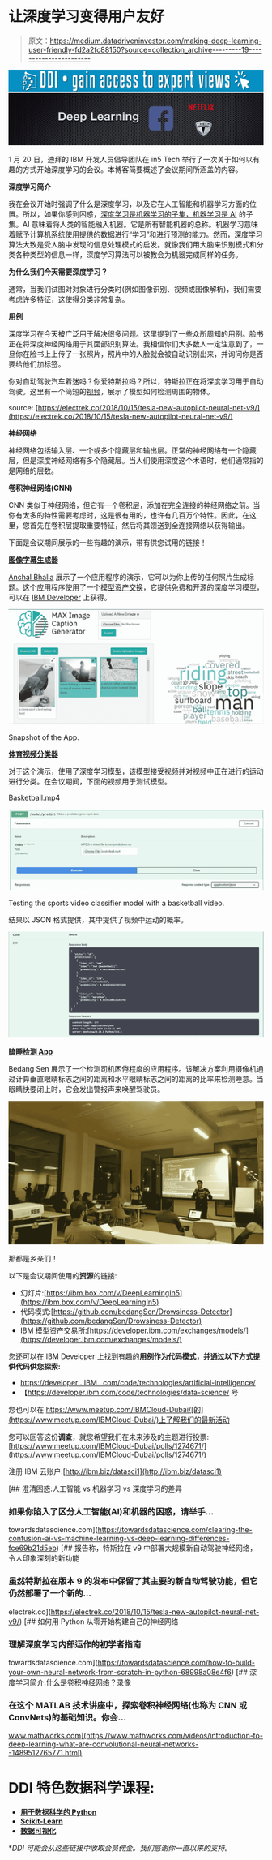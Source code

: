 # 让深度学习变得用户友好

> 原文：<https://medium.datadriveninvestor.com/making-deep-learning-user-friendly-fd2a2fc88150?source=collection_archive---------19----------------------->

[![](img/ad41842e12efd7cc7164191be5351280.png)](http://www.track.datadriveninvestor.com/1B9E)![](img/3b30630a668f7633c67149023f5141b9.png)

1 月 20 日，迪拜的 IBM 开发人员倡导团队在 in5 Tech 举行了一次关于如何以有趣的方式开始深度学习的会议。本博客简要概述了会议期间所涵盖的内容。

**深度学习简介**

我在会议开始时强调了什么是深度学习，以及它在人工智能和机器学习方面的位置。所以，如果你感到困惑，[深度学习是机器学习的子集，机器学习是 AI](https://towardsdatascience.com/clearing-the-confusion-ai-vs-machine-learning-vs-deep-learning-differences-fce69b21d5eb) 的子集。AI 意味着将人类的智能融入机器。它是所有智能机器的总称。机器学习意味着赋予计算机系统使用提供的数据进行“学习”和进行预测的能力。然而，深度学习算法大致是受人脑中发现的信息处理模式的启发。就像我们用大脑来识别模式和分类各种类型的信息一样，深度学习算法可以被教会为机器完成同样的任务。

**为什么我们今天需要深度学习？**

通常，当我们试图对对象进行分类时(例如图像识别、视频或图像解析)，我们需要考虑许多特征，这使得分类非常复杂。

**用例**

深度学习在今天被广泛用于解决很多问题。这里提到了一些众所周知的用例。脸书正在将深度神经网络用于其面部识别算法。我相信你们大多数人一定注意到了，一旦你在脸书上上传了一张照片，照片中的人脸就会被自动识别出来，并询问你是否要给他们加标签。

你对自动驾驶汽车着迷吗？你爱特斯拉吗？所以，特斯拉正在将深度学习用于自动驾驶。这里有一个简短的[视频](https://electrek.co/2018/10/15/tesla-new-autopilot-neural-net-v9/)，展示了模型如何检测周围的物体。

source: [https://electrek.co/2018/10/15/tesla-new-autopilot-neural-net-v9/](https://electrek.co/2018/10/15/tesla-new-autopilot-neural-net-v9/)

**神经网络**

神经网络包括输入层、一个或多个隐藏层和输出层。正常的神经网络有一个隐藏层，但是深度神经网络有多个隐藏层。当人们使用深度这个术语时，他们通常指的是网络的层数。

**卷积神经网络(CNN)**

CNN 类似于神经网络，但它有一个卷积层，添加在完全连接的神经网络之前。当你有太多的特性需要考虑时，这是很有用的，也许有几百万个特性。因此，在这里，您首先在卷积层提取重要特征，然后将其馈送到全连接网络以获得输出。

下面是会议期间展示的一些有趣的演示，带有供您试用的链接！

[**图像字幕生成器**](https://github.com/IBM/MAX-Image-Caption-Generator-Web-App)

[Anchal Bhalla](https://medium.com/u/7f1cbb04238?source=post_page-----fd2a2fc88150--------------------------------) 展示了一个应用程序的演示，它可以为你上传的任何照片生成标题。这个应用程序使用了一个[模型资产交换](https://developer.ibm.com/exchanges/models/)，它提供免费和开源的深度学习模型，可以在 [IBM Developer](https://developer.ibm.com) 上获得。

![](img/8c4efa92e7c33fed2c4a2054bfe95f16.png)

Snapshot of the App.

[**体育视频分类器**](https://developer.ibm.com/exchanges/models/all/max-sports-video-classifier/)

对于这个演示，使用了深度学习模型，该模型接受视频并对视频中正在进行的运动进行分类。在会议期间，下面的视频用于测试模型。

Basketball.mp4

![](img/6c9627549654bff8202db4b9b64b6a72.png)

Testing the sports video classifier model with a basketball video.

结果以 JSON 格式提供，其中提供了视频中运动的概率。

![](img/7cc56eaf1212ba5c631bde75d37c8912.png)

[**瞌睡检测 App**](https://github.com/bedangSen/Drowsiness-Detector)

Bedang Sen 展示了一个检测司机困倦程度的应用程序。该解决方案利用摄像机通过计算垂直眼睛标志之间的距离和水平眼睛标志之间的距离的比率来检测睡意。当眼睛快要闭上时，它会发出警报声来唤醒驾驶员。

![](img/efec6071af797fda9b4ca80c3cfc44ef.png)

那都是乡亲们！

以下是会议期间使用的**资源**的链接:

*   幻灯片:[https://ibm.box.com/v/DeepLearningIn5](https://ibm.box.com/v/DeepLearningIn5)
*   代码模式:[https://github.com/bedangSen/Drowsiness-Detector](https://github.com/bedangSen/Drowsiness-Detector)
*   IBM 模型资产交易所:[https://developer.ibm.com/exchanges/models/](https://developer.ibm.com/exchanges/models/)

您还可以在 IBM Developer 上找到有趣的**用例作为代码模式，并通过以下方式提供代码供您探索:**

*   [https://developer . IBM . com/code/technologies/artificial-intelligence/](https://developer.ibm.com/code/technologies/artificial-intelligence/)
*   【https://developer.ibm.com/code/technologies/data-science/ 号

您也可以在 https://www.meetup.com/IBMCloud-Dubai/[的](https://www.meetup.com/IBMCloud-Dubai/)上了解我们的最新活动

您可以回答这份**调查**，就您希望我们在未来涉及的主题进行投票:[https://www.meetup.com/IBMCloud-Dubai/polls/1274671/](https://www.meetup.com/IBMCloud-Dubai/polls/1274671/)

注册 IBM 云账户:[http://ibm.biz/datasci1](http://ibm.biz/datasci1)

[](https://towardsdatascience.com/clearing-the-confusion-ai-vs-machine-learning-vs-deep-learning-differences-fce69b21d5eb) [## 澄清困惑:人工智能 vs 机器学习 vs 深度学习的差异

### 如果你陷入了区分人工智能(AI)和机器的困惑，请举手…

towardsdatascience.com](https://towardsdatascience.com/clearing-the-confusion-ai-vs-machine-learning-vs-deep-learning-differences-fce69b21d5eb) [](https://electrek.co/2018/10/15/tesla-new-autopilot-neural-net-v9/) [## 报告称，特斯拉在 v9 中部署大规模新自动驾驶神经网络，令人印象深刻的新功能

### 虽然特斯拉在版本 9 的发布中保留了其主要的新自动驾驶功能，但它仍然部署了一个新的…

electrek.co](https://electrek.co/2018/10/15/tesla-new-autopilot-neural-net-v9/) [](https://towardsdatascience.com/how-to-build-your-own-neural-network-from-scratch-in-python-68998a08e4f6) [## 如何用 Python 从零开始构建自己的神经网络

### 理解深度学习内部运作的初学者指南

towardsdatascience.com](https://towardsdatascience.com/how-to-build-your-own-neural-network-from-scratch-in-python-68998a08e4f6) [](https://www.mathworks.com/videos/introduction-to-deep-learning-what-are-convolutional-neural-networks--1489512765771.html) [## 深度学习简介:什么是卷积神经网络？录像

### 在这个 MATLAB 技术讲座中，探索卷积神经网络(也称为 CNN 或 ConvNets)的基础知识。你会…

www.mathworks.com](https://www.mathworks.com/videos/introduction-to-deep-learning-what-are-convolutional-neural-networks--1489512765771.html) 

# DDI 特色数据科学课程:

*   [**用于数据科学的 Python**](http://go.datadriveninvestor.com/intro-python/mb)
*   [**Scikit-Learn**](http://go.datadriveninvestor.com/scikitlearn/mb)
*   [**数据可视化**](http://go.datadriveninvestor.com/datavisualization/mb)

**DDI 可能会从这些链接中收取会员佣金。我们感谢你一直以来的支持。*